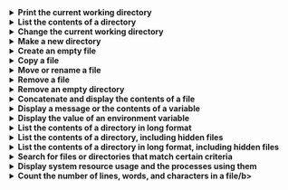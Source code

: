 <details><summary><b>Print the current working directory</b></summary><br>

```bash
$ pwd
```
</details>

<details><summary><b> List the contents of a directory</b></summary><br>

```bash
$ ls
```
</details>

<details><summary><b>Change the current working directory</b></summary><br>

```bash
$ cd dir1
$ pwd
/home/user/dir1
```
</details>

<details><summary><b>Make a new directory</b></summary><br>

```bash
$ mkdir new_dir
```
</details>

<details><summary><b>Create an empty file</b></summary><br>

```bash
$ touch file.txt
```
</details>

<details><summary><b>Copy a file</b></summary><br>

```bash
$ cp file.txt file2.txt
```
</details>

<details><summary><b>Move or rename a file</b></summary><br>

```bash
$ mv file1.txt file2.txt
$ mv file1.txt dir/
```
</details>

<details><summary><b>Remove a file</b></summary><br>

```bash
$ rm file.txt
```
</details>

<details><summary><b>Remove an empty directory</b></summary><br>

```bash
$ rmdir new_dir
```
</details>

<details><summary><b>Concatenate and display the contents of a file</b></summary><br>

```bash
$ cat file1
```
</details>

<details><summary><b> Display a message or the contents of a variable</b></summary><br>

```bash
$ echo Hello World
```
</details>

<details><summary><b> Display the value of an environment variable</b></summary><br>

```bash
$ VAR=value
$ echo $VAR
value
```
</details>

<details><summary><b>List the contents of a directory in long format</b></summary><br>

```bash
$ ls -l
```
</details>

<details><summary><b>List the contents of a directory, including hidden files</b></summary><br>

```bash
$ ls -a
```
</details>

<details><summary><b> List the contents of a directory in long format, including hidden files</b></summary><br>

```bash
$ ls -al
```
</details>

<details><summary><b>Search for files or directories that match certain criteria</b></summary><br>

```bash
$ find / -name file1
```
</details>

<details><summary><b>Display system resource usage and the processes using them</b></summary><br>

```bash
$ top
```
</details>
<details><summary><b>Count the number of lines, words, and characters in a file/b></summary><br>

```bash
$ wc file.txt
```
</details>
